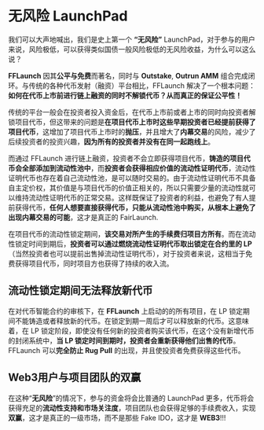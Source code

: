 # 无风险 LaunchPad

我们可以大声地喊出，我们是史上第一个 **“无风险”** LaunchPad，对于参与的用户来说，风险极低，可以获得类似国债一般风险极低的无风险收益，为什么可以这么说？

**FFLaunch** 因其**公平与免费**而著名，同时与 **Outstake**, **Outrun AMM** 组合完成闭环。与传统的各种代币发射（融资）平台相比，FFLaunch 解决了一个根本问题：**如何在代币上市前进行链上融资的同时不解锁代币？从而真正的保证公平性！**&#x20;

传统的平台一般会在投资者投入资金后，在代币上市前或者上市的同时向投资者解锁项目代币，但这带来的问题是**在项目代币上市时这些早期投资者已经提前获得了项目代币**，这增加了项目代币上市时的**抛压**，并且增大了**内幕交易**的风险，减少了后续投资者的投资兴趣，**因为所有的投资者并没有在同一起跑线上**。

而通过 FFLaunch 进行链上融资，投资者不会立即获得项目代币，**铸造的项目代币会全部添加到流动性池中**，而**投资者会获得相应价值的流动性证明代币**，流动性证明代币也存在着自己流动性池，是可以随时交易的。由于流动性证明代币不具备自主定价权，其价值是与项目代币的价值正相关的，所以只需要少量的流动性就可以维持流动性证明代币的正常交易。这样既保证了投资者的利益，也避免了有人提前获得代币，**任何人想要直接获得代币，只能从流动性池中购买，从根本上避免了出现内幕交易的可能**，这才是真正的 FairLaunch.

在项目代币的流动性锁定期间，**该交易对所产生的手续费归项目方所有**。而在流动性锁定时间到期后，**投资者可以通过燃烧流动性证明代币取出锁定在合约里的 LP**（当然投资者也可以提前出售掉流动性证明代币），对于投资者来说，这相当于免费获得项目代币，同时项目方也获得了持续的收入流。

## **流动性锁定期间无法释放新代币**

在对代币智能合约的审核下，在 **FFLaunch** 上启动的的所有项目，在 LP 锁定期间不能铸造或者释放新的代币。在锁定到期一周后才可以释放新的代币。这意味着，在 LP 锁定阶段，即使没有任何新的投资者购买该代币，在这个没有新增代币的封闭系统中，**当 LP 锁定时间到期时，投资者会重新获得他们出售的代币**。FFLaunch 可以**完全防止 Rug Pull** 的出现，并且使投资者免费获得这些代币。

## **Web3用户与项目团队的双赢**

在这种“**无风险**”的情况下，参与的资金将会比普通的 LaunchPad 更多，代币将会获得充足的**流动性支持和市场关注度**，项目团队也会获得足够的手续费收入，实现**双赢**，这才是真正的一级市场，而不是那些 Fake IDO，这才是 **WEB3**!!!
